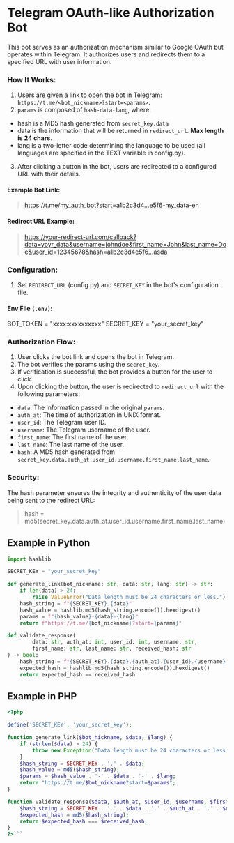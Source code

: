 # Telegram OAuth-like Authorization Bot
This bot serves as an authorization mechanism similar to Google OAuth but operates within Telegram. It authorizes users and redirects them to a specified URL with user information.

### How It Works:

1. Users are given a link to open the bot in Telegram: `https://t.me/<bot_nickname>?start=<params>`.
2. `params` is composed of `hash-data-lang`, where:
- hash is a MD5 hash generated from `secret_key.data`
- data is the information that will be returned in `redirect_url`. **Max length is 24 chars**.
- lang is a two-letter code determining the language to be used (all languages are specified in the TEXT variable in config.py).
3. After clicking a button in the bot, users are redirected to a configured URL with their details.
#### Example Bot Link:

> https://t.me/my_auth_bot?start=a1b2c3d4...e5f6-my_data-en

#### Redirect URL Example:

>https://your-redirect-url.com/callback?data=yoyr_data&username=johndoe&first_name=John&last_name=Doe&user_id=12345678&hash=a1b2c3d4e5f6...asda

### Configuration:

1. Set `REDIRECT_URL` (config.py) and `SECRET_KEY` in the bot's configuration file.
#### Env File `(.env)`:

BOT_TOKEN = "xxxx:xxxxxxxxxx"
SECRET_KEY = "your_secret_key"

### Authorization Flow:

1. User clicks the bot link and opens the bot in Telegram.
2. The bot verifies the params using the `secret_key`.
3. If verification is successful, the bot provides a button for the user to click.
4. Upon clicking the button, the user is redirected to `redirect_url` with the following parameters:
- `data`: The information passed in the original `params`.
- `auth_at`: The time of authorization in UNIX format.
- `user_id`: The Telegram user ID.
- `username`: The Telegram username of the user.
- `first_name`: The first name of the user.
- `last_name`: The last name of the user.
- `hash`: A MD5 hash generated from `secret_key.data.auth_at.user_id.username.first_name.last_name`.
### Security:

The hash parameter ensures the integrity and authenticity of the user data being sent to the redirect URL:

> hash = md5(secret_key.data.auth_at.user_id.username.first_name.last_name)



## Example in Python
```python
import hashlib

SECRET_KEY = "your_secret_key"

def generate_link(bot_nickname: str, data: str, lang: str) -> str:
    if len(data) > 24:
        raise ValueError("Data length must be 24 characters or less.")
    hash_string = f"{SECRET_KEY}.{data}"
    hash_value = hashlib.md5(hash_string.encode()).hexdigest()
    params = f"{hash_value}-{data}-{lang}"
    return f"https://t.me/{bot_nickname}?start={params}"

def validate_response(
        data: str, auth_at: int, user_id: int, username: str, 
        first_name: str, last_name: str, received_hash: str
) -> bool:
    hash_string = f"{SECRET_KEY}.{data}.{auth_at}.{user_id}.{username}.{first_name}.{last_name}"
    expected_hash = hashlib.md5(hash_string.encode()).hexdigest()
    return expected_hash == received_hash
```


## Example in PHP
```php
<?php

define('SECRET_KEY', 'your_secret_key');

function generate_link($bot_nickname, $data, $lang) {
    if (strlen($data) > 24) {
        throw new Exception("Data length must be 24 characters or less.");
    }
    $hash_string = SECRET_KEY . '.' . $data;
    $hash_value = md5($hash_string);
    $params = $hash_value . '-' . $data . '-' . $lang;
    return "https://t.me/$bot_nickname?start=$params";
}

function validate_response($data, $auth_at, $user_id, $username, $first_name, $last_name, $received_hash) {
    $hash_string = SECRET_KEY . '.' . $data . '.' . $auth_at . '.' . $user_id . '.' . $username . '.' . $first_name . '.' . $last_name;
    $expected_hash = md5($hash_string);
    return $expected_hash === $received_hash;
}
?>```
